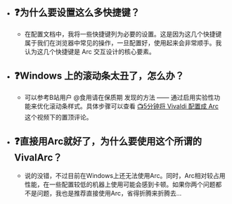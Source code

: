 - ## ❓为什么要设置这么多快捷键？
  - 在配置文档中，我将一些快捷键列为必要的设置。这是因为这几个快捷键属于我们在浏览器中常见的操作，一旦配置好，使用起来会非常顺手。我认为这几个快捷键是 Arc 交互设计的核心要素。

- ## ❓Windows 上的滚动条太丑了，怎么办？
  - 可以参考B站用户 @食用请在保质期 发现的方法 —— 通过启用实验性功能来优化滚动条样式。具体步骤可以查看 [📺5分钟将 Vivaldi 配置成 Arc](https://www.bilibili.com/video/BV1fe4y1a7WQ) 这个视频下的置顶评论。

- ## ❓直接用Arc就好了，为什么要使用这个所谓的VivalArc？
  - 说的没错，不过目前在Windows上还无法使用Arc。同时，Arc相对较占用性能，在一些配置较低的机器上使用可能会感到卡顿。如果你两个问题都不是问题，我也是推荐直接使用Arc，省得折腾来折腾去...